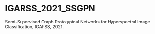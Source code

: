 # IGARSS_2021_SSGPN
Semi-Supervised Graph Prototypical Networks for Hyperspectral Image Classification, IGARSS, 2021.
